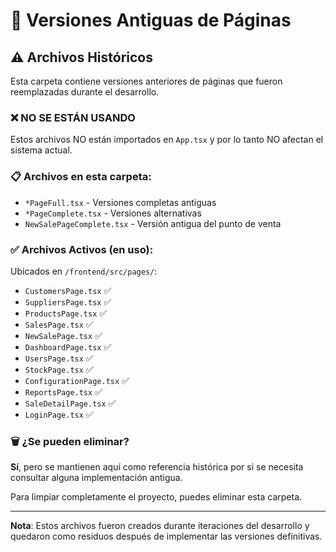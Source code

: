 # 📁 Versiones Antiguas de Páginas

## ⚠️ Archivos Históricos

Esta carpeta contiene versiones anteriores de páginas que fueron reemplazadas durante el desarrollo.

### ❌ NO SE ESTÁN USANDO

Estos archivos NO están importados en `App.tsx` y por lo tanto NO afectan el sistema actual.

### 📋 Archivos en esta carpeta:

- `*PageFull.tsx` - Versiones completas antiguas
- `*PageComplete.tsx` - Versiones alternativas
- `NewSalePageComplete.tsx` - Versión antigua del punto de venta

### ✅ Archivos Activos (en uso):

Ubicados en `/frontend/src/pages/`:
- `CustomersPage.tsx` ✅
- `SuppliersPage.tsx` ✅
- `ProductsPage.tsx` ✅
- `SalesPage.tsx` ✅
- `NewSalePage.tsx` ✅
- `DashboardPage.tsx` ✅
- `UsersPage.tsx` ✅
- `StockPage.tsx` ✅
- `ConfigurationPage.tsx` ✅
- `ReportsPage.tsx` ✅
- `SaleDetailPage.tsx` ✅
- `LoginPage.tsx` ✅

### 🗑️ ¿Se pueden eliminar?

**Sí**, pero se mantienen aquí como referencia histórica por si se necesita consultar alguna implementación antigua.

Para limpiar completamente el proyecto, puedes eliminar esta carpeta.

---

**Nota**: Estos archivos fueron creados durante iteraciones del desarrollo y quedaron como residuos después de implementar las versiones definitivas.
